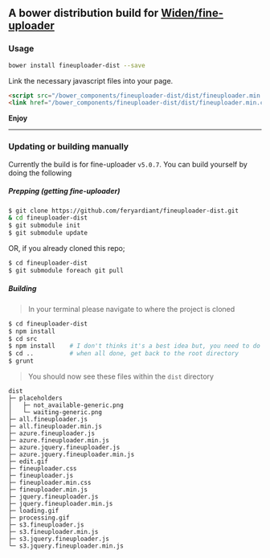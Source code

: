 ## A bower distribution build for [Widen/fine-uploader](https://github.com/Widen/fine-uploader)

### Usage

```bash
bower install fineuploader-dist --save
```

Link the necessary javascript files into your page.

```html
<script src="/bower_components/fineuploader-dist/dist/fineuploader.min.js"></script>
<link href="/bower_components/fineuploader-dist/dist/fineuploader.min.css" type="text/css">
```

__Enjoy__

---

### Updating or building manually

Currently the build is for fine-uploader `v5.0.7`.
You can build yourself by doing the following

##### Prepping (getting fine-uploader)

```bash
$ git clone https://github.com/feryardiant/fineuploader-dist.git
& cd fineuploader-dist
$ git submodule init
$ git submodule update
```

OR, if you already cloned this repo;

```bash
$ cd fineuploader-dist
$ git submodule foreach git pull
```

##### Building

> In your terminal please navigate to where the project is cloned

```bash
$ cd fineuploader-dist
$ npm install
$ cd src
$ npm install    # I don't thinks it's a best idea but, you need to do this in order to install all of fine-uploader dependencies (let me know if you have better one)
$ cd ..          # when all done, get back to the root directory
$ grunt
```

> You should now see these files within the `dist` directory

```
dist
├─ placeholders
│   ├─ not_available-generic.png
│   └─ waiting-generic.png
├─ all.fineuploader.js
├─ all.fineuploader.min.js
├─ azure.fineuploader.js
├─ azure.fineuploader.min.js
├─ azure.jquery.fineuploader.js
├─ azure.jquery.fineuploader.min.js
├─ edit.gif
├─ fineuploader.css
├─ fineuploader.js
├─ fineuploader.min.css
├─ fineuploader.min.js
├─ jquery.fineuploader.js
├─ jquery.fineuploader.min.js
├─ loading.gif
├─ processing.gif
├─ s3.fineuploader.js
├─ s3.fineuploader.min.js
├─ s3.jquery.fineuploader.js
└─ s3.jquery.fineuploader.min.js
```
